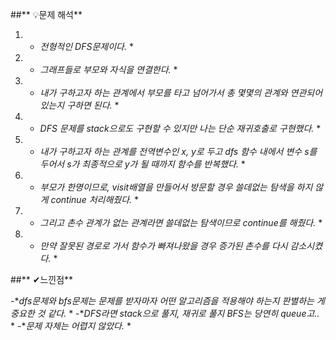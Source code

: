 ﻿##** 💡문제 해석**

1. * *전형적인 DFS문제이다.* *
2. * *그래프들로 부모와 자식을 연결한다.* *
3. * *내가 구하고자 하는 관계에서 부모를 타고 넘어가서 총 몇몇의 관계와 연관되어 있는지 구하면 된다.* *
4. * *DFS 문제를 stack으로도 구현할 수 있지만 나는 단순 재귀호출로 구현했다.* *
1. * *내가 구하고자 하는 관계를 전역변수인 x, y로 두고 dfs 함수 내에서 변수 s를 두어서 s가 최종적으로 y가 될 때까지 함수를 반복했다.* *
2. * *부모가 한명이므로, visit배열을 만들어서 방문할 경우 쓸데없는 탐색을 하지 않게 continue 처리해줬다.* *
3. * *그리고 촌수 관계가 없는 관계라면 쓸데없는 탐색이므로 continue를 해줬다.* *
4. * *만약 잘못된 경로로 가서 함수가 빠져나왔을 경우 증가된 촌수를 다시 감소시켰다.* *

##** ✔느낀점**

-**dfs문제와 bfs문제는 문제를 받자마자 어떤 알고리즘을 적용해야 하는지 판별하는 게 중요한 것 같다.* *
-**DFS라면 stack으로 풀지, 재귀로 풀지 BFS는 당연히 queue고..* *
-**문제 자체는 어렵지 않았다.* *
